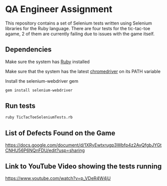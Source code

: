 # QA Engineer Assignment

This repository contains a set of Selenium tests written using Selenium libraries for the Ruby language. There are four tests for the tic-tac-toe agame, 2 of them are currently failing due to issues with the game itself.

## Dependencies

Make sure the system has [Ruby](https://www.ruby-lang.org/en/documentation/installation/) installed

Make sure that the system has the latest [chromedriver](http://chromedriver.chromium.org/) on its PATH variable


Install the selenium-webdriver gem

```bash
gem install selenium-webdriver
```

## Run tests

```bash
ruby TicTacToeSeleniumTests.rb
```

## List of Defects Found on the Game
https://docs.google.com/document/d/1XRyEwtxrugp3Wbfp4z2AvQfgbJYGtCNHU56P6NQnFDU/edit?usp=sharing

## Link to YouTube Video showing the tests running
https://www.youtube.com/watch?v=p_VDeR4W4jU
